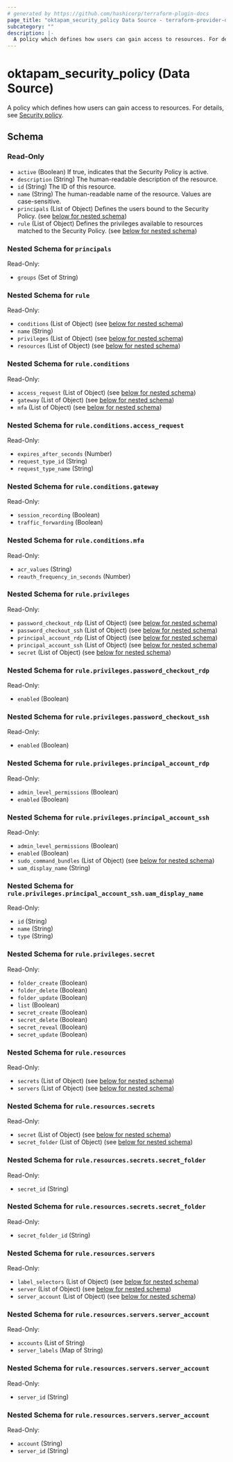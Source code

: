 ```yaml
---
# generated by https://github.com/hashicorp/terraform-plugin-docs
page_title: "oktapam_security_policy Data Source - terraform-provider-oktapam"
subcategory: ""
description: |-
  A policy which defines how users can gain access to resources. For details, see Security policy https://help.okta.com/okta_help.htm?type=oie&id=ext-pam-policy.
---
```


# oktapam_security_policy (Data Source)

A policy which defines how users can gain access to resources. For details, see [Security policy](https://help.okta.com/okta_help.htm?type=oie&id=ext-pam-policy).



<!-- schema generated by tfplugindocs -->
## Schema

### Read-Only

- `active` (Boolean) If true, indicates that the Security Policy is active.
- `description` (String) The human-readable description of the resource.
- `id` (String) The ID of this resource.
- `name` (String) The human-readable name of the resource. Values are case-sensitive.
- `principals` (List of Object) Defines the users bound to the Security Policy. (see [below for nested schema](#nestedatt--principals))
- `rule` (List of Object) Defines the privileges available to resources matched to the Security Policy. (see [below for nested schema](#nestedatt--rule))

<a id="nestedatt--principals"></a>
### Nested Schema for `principals`

Read-Only:

- `groups` (Set of String)


<a id="nestedatt--rule"></a>
### Nested Schema for `rule`

Read-Only:

- `conditions` (List of Object) (see [below for nested schema](#nestedobjatt--rule--conditions))
- `name` (String)
- `privileges` (List of Object) (see [below for nested schema](#nestedobjatt--rule--privileges))
- `resources` (List of Object) (see [below for nested schema](#nestedobjatt--rule--resources))

<a id="nestedobjatt--rule--conditions"></a>
### Nested Schema for `rule.conditions`

Read-Only:

- `access_request` (List of Object) (see [below for nested schema](#nestedobjatt--rule--conditions--access_request))
- `gateway` (List of Object) (see [below for nested schema](#nestedobjatt--rule--conditions--gateway))
- `mfa` (List of Object) (see [below for nested schema](#nestedobjatt--rule--conditions--mfa))

<a id="nestedobjatt--rule--conditions--access_request"></a>
### Nested Schema for `rule.conditions.access_request`

Read-Only:

- `expires_after_seconds` (Number)
- `request_type_id` (String)
- `request_type_name` (String)


<a id="nestedobjatt--rule--conditions--gateway"></a>
### Nested Schema for `rule.conditions.gateway`

Read-Only:

- `session_recording` (Boolean)
- `traffic_forwarding` (Boolean)


<a id="nestedobjatt--rule--conditions--mfa"></a>
### Nested Schema for `rule.conditions.mfa`

Read-Only:

- `acr_values` (String)
- `reauth_frequency_in_seconds` (Number)



<a id="nestedobjatt--rule--privileges"></a>
### Nested Schema for `rule.privileges`

Read-Only:

- `password_checkout_rdp` (List of Object) (see [below for nested schema](#nestedobjatt--rule--privileges--password_checkout_rdp))
- `password_checkout_ssh` (List of Object) (see [below for nested schema](#nestedobjatt--rule--privileges--password_checkout_ssh))
- `principal_account_rdp` (List of Object) (see [below for nested schema](#nestedobjatt--rule--privileges--principal_account_rdp))
- `principal_account_ssh` (List of Object) (see [below for nested schema](#nestedobjatt--rule--privileges--principal_account_ssh))
- `secret` (List of Object) (see [below for nested schema](#nestedobjatt--rule--privileges--secret))

<a id="nestedobjatt--rule--privileges--password_checkout_rdp"></a>
### Nested Schema for `rule.privileges.password_checkout_rdp`

Read-Only:

- `enabled` (Boolean)


<a id="nestedobjatt--rule--privileges--password_checkout_ssh"></a>
### Nested Schema for `rule.privileges.password_checkout_ssh`

Read-Only:

- `enabled` (Boolean)


<a id="nestedobjatt--rule--privileges--principal_account_rdp"></a>
### Nested Schema for `rule.privileges.principal_account_rdp`

Read-Only:

- `admin_level_permissions` (Boolean)
- `enabled` (Boolean)


<a id="nestedobjatt--rule--privileges--principal_account_ssh"></a>
### Nested Schema for `rule.privileges.principal_account_ssh`

Read-Only:

- `admin_level_permissions` (Boolean)
- `enabled` (Boolean)
- `sudo_command_bundles` (List of Object) (see [below for nested schema](#nestedobjatt--rule--privileges--principal_account_ssh--sudo_command_bundles))
- `uam_display_name` (String)

<a id="nestedobjatt--rule--privileges--principal_account_ssh--sudo_command_bundles"></a>
### Nested Schema for `rule.privileges.principal_account_ssh.uam_display_name`

Read-Only:

- `id` (String)
- `name` (String)
- `type` (String)



<a id="nestedobjatt--rule--privileges--secret"></a>
### Nested Schema for `rule.privileges.secret`

Read-Only:

- `folder_create` (Boolean)
- `folder_delete` (Boolean)
- `folder_update` (Boolean)
- `list` (Boolean)
- `secret_create` (Boolean)
- `secret_delete` (Boolean)
- `secret_reveal` (Boolean)
- `secret_update` (Boolean)



<a id="nestedobjatt--rule--resources"></a>
### Nested Schema for `rule.resources`

Read-Only:

- `secrets` (List of Object) (see [below for nested schema](#nestedobjatt--rule--resources--secrets))
- `servers` (List of Object) (see [below for nested schema](#nestedobjatt--rule--resources--servers))

<a id="nestedobjatt--rule--resources--secrets"></a>
### Nested Schema for `rule.resources.secrets`

Read-Only:

- `secret` (List of Object) (see [below for nested schema](#nestedobjatt--rule--resources--secrets--secret))
- `secret_folder` (List of Object) (see [below for nested schema](#nestedobjatt--rule--resources--secrets--secret_folder))

<a id="nestedobjatt--rule--resources--secrets--secret"></a>
### Nested Schema for `rule.resources.secrets.secret_folder`

Read-Only:

- `secret_id` (String)


<a id="nestedobjatt--rule--resources--secrets--secret_folder"></a>
### Nested Schema for `rule.resources.secrets.secret_folder`

Read-Only:

- `secret_folder_id` (String)



<a id="nestedobjatt--rule--resources--servers"></a>
### Nested Schema for `rule.resources.servers`

Read-Only:

- `label_selectors` (List of Object) (see [below for nested schema](#nestedobjatt--rule--resources--servers--label_selectors))
- `server` (List of Object) (see [below for nested schema](#nestedobjatt--rule--resources--servers--server))
- `server_account` (List of Object) (see [below for nested schema](#nestedobjatt--rule--resources--servers--server_account))

<a id="nestedobjatt--rule--resources--servers--label_selectors"></a>
### Nested Schema for `rule.resources.servers.server_account`

Read-Only:

- `accounts` (List of String)
- `server_labels` (Map of String)


<a id="nestedobjatt--rule--resources--servers--server"></a>
### Nested Schema for `rule.resources.servers.server_account`

Read-Only:

- `server_id` (String)


<a id="nestedobjatt--rule--resources--servers--server_account"></a>
### Nested Schema for `rule.resources.servers.server_account`

Read-Only:

- `account` (String)
- `server_id` (String)


